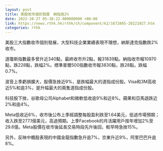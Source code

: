 ```yaml
---
layout: post
title: 美股收市個別發展　納指挫2%
date: 2022-10-27 05:38:22.000000000 +08:00
link: https://news.rthk.hk/rthk/ch/component/k2/1672865-20221027.htm
categories: rthk
---
```


美股三大指數收市個別發展，大型科技企業業績表現不理想，納斯達克指數跌2%收市。

道瓊斯指數最多曾升近340點，最終收市升2點，報31839點。納指收市報10970點，跌228點，跌幅2%。標準普爾500指數收市報3830點，跌28點，跌幅0.7%。

波音上季虧損擴大，股價急挫近9%，是跌幅最大的道指成份股。Visa和3M高收近5%和逾3%，是升幅最大的兩隻道指成份股。

科技股下挫，谷歌母公司Alphabet和微軟低收逾9%和近8%。蘋果和亞馬遜跌近2%和逾4%。

Meta低收近6%，收市後公布上季經調整每股盈利跌至1.64美元，低過市場預期；收入跌至277.1億美元，高過預期。上季Facebook的月活躍用戶按年增加2%至29.6億。Meta股價在收市後延長交易時段先升後回，較早時急挫15%。

另外，反映中概股表現的中國金龍指數急升逾7%，京東升近9%，阿里巴巴升逾8%。
